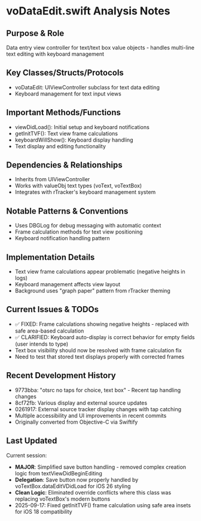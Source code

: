 # voDataEdit.swift Analysis Notes

## Purpose & Role
Data entry view controller for text/text box value objects - handles multi-line text editing with keyboard management

## Key Classes/Structs/Protocols
- voDataEdit: UIViewController subclass for text data editing
- Keyboard management for text input views

## Important Methods/Functions
- viewDidLoad(): Initial setup and keyboard notifications
- getInitTVF(): Text view frame calculations
- keyboardWillShow(): Keyboard display handling
- Text display and editing functionality

## Dependencies & Relationships
- Inherits from UIViewController
- Works with valueObj text types (voText, voTextBox)
- Integrates with rTracker's keyboard management system

## Notable Patterns & Conventions
- Uses DBGLog for debug messaging with automatic context
- Frame calculation methods for text view positioning
- Keyboard notification handling pattern

## Implementation Details
- Text view frame calculations appear problematic (negative heights in logs)
- Keyboard management affects view layout
- Background uses "graph paper" pattern from rTracker theming

## Current Issues & TODOs
- ✅ FIXED: Frame calculations showing negative heights - replaced with safe area-based calculation
- ✅ CLARIFIED: Keyboard auto-display is correct behavior for empty fields (user intends to type)
- Text box visibility should now be resolved with frame calculation fix
- Need to test that stored text displays properly with corrected frames

## Recent Development History
- 9773bba: "otsrc no taps for choice, text box" - Recent tap handling changes
- 8cf72fb: Various display and external source updates
- 0261917: External source tracker display changes with tap catching
- Multiple accessibility and UI improvements in recent commits
- Originally converted from Objective-C via Swiftify

## Last Updated
Current session:
- **MAJOR**: Simplified save button handling - removed complex creation logic from textViewDidBeginEditing
- **Delegation**: Save button now properly handled by voTextBox.dataEditVDidLoad for iOS 26 styling
- **Clean Logic**: Eliminated override conflicts where this class was replacing voTextBox's modern buttons
- 2025-09-17: Fixed getInitTVF() frame calculation using safe area insets for iOS 18 compatibility